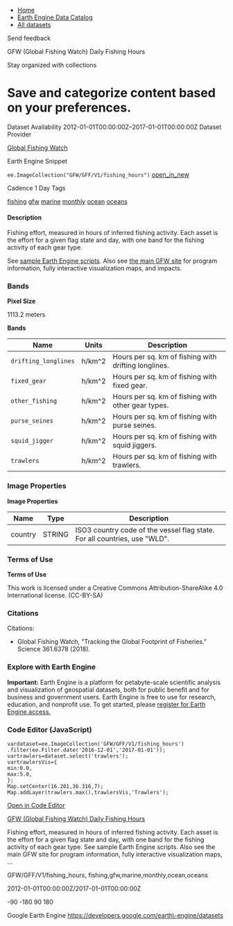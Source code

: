 



* [Home](https://developers.google.com/)
* [Earth Engine Data Catalog](https://developers.google.com/earth-engine/datasets)
* [All datasets](https://developers.google.com/earth-engine/datasets/catalog)





 
 
 Send feedback
 
 

GFW (Global Fishing Watch) Daily Fishing Hours


 
 Stay organized with collections
 

 
 Save and categorize content based on your preferences.
================================================================================================================================================








Dataset Availability
2012\-01\-01T00:00:00Z–2017\-01\-01T00:00:00Z
Dataset Provider


[Global Fishing Watch](https://globalfishingwatch.org/)



Earth Engine Snippet


`ee.ImageCollection("GFW/GFF/V1/fishing_hours")` 
[open\_in\_new](https://code.earthengine.google.com/?scriptPath=Examples:Datasets/GFW/GFW_GFF_V1_fishing_hours)





Cadence
1 Day
Tags


[fishing](/earth-engine/datasets/tags/fishing)
[gfw](/earth-engine/datasets/tags/gfw)
[marine](/earth-engine/datasets/tags/marine)
[monthly](/earth-engine/datasets/tags/monthly)
[ocean](/earth-engine/datasets/tags/ocean)
[oceans](/earth-engine/datasets/tags/oceans)








#### Description



Fishing effort, measured in hours of inferred fishing activity. Each asset
is the effort for a given flag state and day, with one band for the
fishing activity of each gear type.


See [sample Earth Engine
scripts](https://globalfishingwatch.org/research/global-footprint-of-fisheries/).
Also see [the main GFW site](https://GlobalFishingWatch.org) for program
information, fully interactive visualization maps, and impacts.





### Bands



**Pixel Size**
  
1113\.2 meters



**Bands**




| Name | Units | Description |
| --- | --- | --- |
| `drifting_longlines` | h/km^2 | Hours per sq. km of fishing with drifting longlines. |
| `fixed_gear` | h/km^2 | Hours per sq. km of fishing with fixed gear. |
| `other_fishing` | h/km^2 | Hours per sq. km of fishing with other gear types. |
| `purse_seines` | h/km^2 | Hours per sq. km of fishing with purse seines. |
| `squid_jigger` | h/km^2 | Hours per sq. km of fishing with squid jiggers. |
| `trawlers` | h/km^2 | Hours per sq. km of fishing with trawlers. |




### Image Properties


**Image Properties**




| Name | Type | Description |
| --- | --- | --- |
| country | STRING | ISO3 country code of the vessel flag state. For all countries, use "WLD". |




### Terms of Use


**Terms of Use**


This work is licensed under a Creative Commons Attribution\-ShareAlike 4\.0
International license. (CC\-BY\-SA)




### Citations



Citations:
* Global Fishing Watch, "Tracking the Global Footprint of Fisheries." Science 361\.6378 (2018\).





### Explore with Earth Engine


**Important:** 
 Earth Engine is a platform for petabyte\-scale scientific analysis and visualization of
 geospatial datasets, both for public benefit and for business and government users.
 Earth Engine is free to use for research, education, and nonprofit use. To get started, please
 [register for Earth Engine access.](https://console.cloud.google.com/earth-engine)



### Code Editor (JavaScript)



```
vardataset=ee.ImageCollection('GFW/GFF/V1/fishing_hours')
.filter(ee.Filter.date('2016-12-01','2017-01-01'));
vartrawlers=dataset.select('trawlers');
vartrawlersVis={
min:0.0,
max:5.0,
};
Map.setCenter(16.201,36.316,7);
Map.addLayer(trawlers.max(),trawlersVis,'Trawlers');
```



[Open in Code Editor](https://code.earthengine.google.com/?scriptPath=Examples:Datasets/GFW/GFW_GFF_V1_fishing_hours)


[GFW (Global Fishing Watch) Daily Fishing Hours](/earth-engine/datasets/catalog/GFW_GFF_V1_fishing_hours)

Fishing effort, measured in hours of inferred fishing activity. Each asset is the effort for a given flag state and day, with one band for the fishing activity of each gear type. See sample Earth Engine scripts. Also see the main GFW site for program information, fully interactive visualization maps, …

 GFW/GFF/V1/fishing\_hours,
 fishing,gfw,marine,monthly,ocean,oceans

2012\-01\-01T00:00:00Z/2017\-01\-01T00:00:00Z



 \-90 \-180 90 180
 



Google Earth Engine
https://developers.google.com/earth\-engine/datasets








